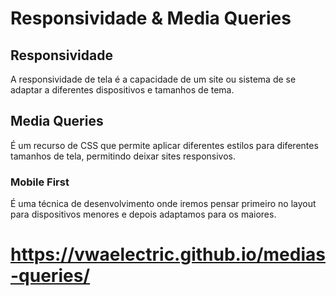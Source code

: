 # Responsividade & Media Queries

## Responsividade
A responsividade de tela é a capacidade de um site ou sistema de se
adaptar a diferentes dispositivos e tamanhos de tema.

## Media Queries

É um recurso de CSS que permite aplicar diferentes estilos para 
diferentes tamanhos de tela, permitindo deixar sites responsivos.

### Mobile First

É uma técnica de desenvolvimento onde iremos pensar primeiro no 
layout para dispositivos menores e depois adaptamos para os maiores.

# https://vwaelectric.github.io/medias-queries/
